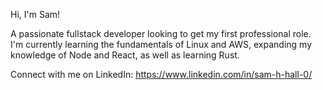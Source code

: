 Hi, I'm Sam!

A passionate fullstack developer looking to get my first professional role.
I'm currently learning the fundamentals of Linux and AWS, expanding my knowledge
of Node and React, as well as learning Rust.

Connect with me on LinkedIn: https://www.linkedin.com/in/sam-h-hall-0/
